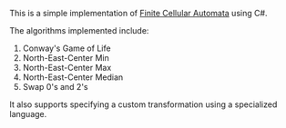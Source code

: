 This is a simple implementation of [Finite Cellular Automata](https://en.wikipedia.org/wiki/Cellular_automaton) using C#.

The algorithms implemented include:
1. Conway's Game of Life
2. North-East-Center Min
3. North-East-Center Max
4. North-East-Center Median
5. Swap 0's and 2's

It also supports specifying a custom transformation using a specialized language.

